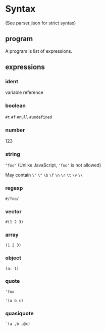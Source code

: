 Syntax
======

(See parser.jison for strict syntax) 

## program

A program is list of expressions.

## expressions

### ident

variable reference

### boolean

`#t` `#f` `#null` `#undefined`

### number

123

### string

`"foo"` (Unlike JavaScript, `'foo'` is not allowed)

May contain `\'` `\"` `\b` `\f` `\n` `\r` `\t` `\v` `\\`

### regexp

`#/foo/`

### vector

`#(1 2 3)`

### array

`(1 2 3)`

### object

`(a: 1)`

### quote

`'foo`

`'(a b c)`

### quasiquote

    `(a ,b ,@c)

